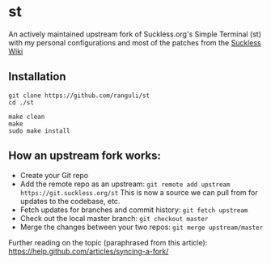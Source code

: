 # st

An actively maintained upstream fork of Suckless.org's Simple Terminal (st) with my personal configurations and most of the patches from the [Suckless Wiki](https://st.suckless.org/patches/)

## Installation
```
git clone https://github.com/ranguli/st
cd ./st

make clean
make
sudo make install
``` 

## How an upstream fork works:
- Create your Git repo
- Add the remote repo as an upstream: ``` git remote add upstream https://git.suckless.org/st ``` This is now a source we can pull from for updates to the codebase, etc.
- Fetch updates for branches and commit history: ```git fetch upstream```
- Check out the local master branch: ```git checkout master```
- Merge the changes between your two repos: ```git merge upstream/master```

Further reading on the topic (paraphrased from this article): https://help.github.com/articles/syncing-a-fork/ 
